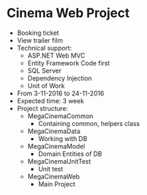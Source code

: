 # Cinema Web Project
- Booking ticket
- View trailer film 
- Technical support: 
  - ASP.NET Web MVC
  - Entity Framework Code first 
  - SQL Server 
  - Dependency Injection 
  - Unit of Work 
- From 3-11-2016 to 24-11-2016
- Expected time: 3 week
- Project structure:
  - MegaCinemaCommon
    - Containing common, helpers class
  - MegaCinemaData
    - Working with DB
  - MegaCinemaModel
    - Domain Entities of DB
  - MegaCinemaUnitTest
    - Unit test
  - MegaCinemaWeb
    - Main Project 
